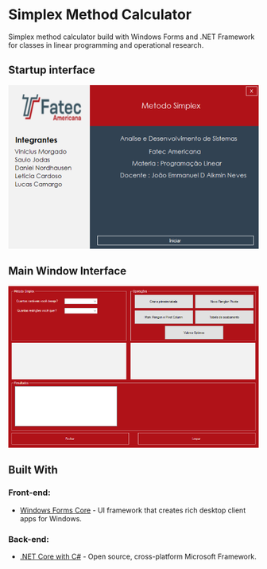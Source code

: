 # Simplex Method Calculator
Simplex method calculator build with Windows Forms and .NET Framework for classes in linear programming and operational research.

## Startup interface

<img src="https://github.com/viniciusmorgado/simplex-method-calculator/blob/renameOfficial/SimplexMethod/Resources/Interface-Screenshot-2020-12-06%20175142.png"></img>

## Main Window Interface

<img src="https://github.com/viniciusmorgado/simplex-method-calculator/blob/renameOfficial/SimplexMethod/Resources/MainWindow-Screenshot-2020-12-06%20175203.png"></img>

## Built With

### Front-end:
* [Windows Forms Core](https://docs.microsoft.com/en-us/dotnet/desktop/winforms/?view=netdesktop-5.0) - UI framework that creates rich desktop client apps for Windows.

### Back-end:
* [.NET Core with C#](https://dotnet.microsoft.com/) - Open source, cross-platform Microsoft Framework.
